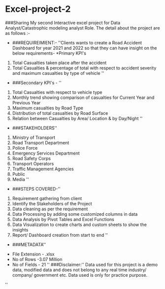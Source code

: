 # Excel-project-2
###Sharing My second Interactive excel project for Data Analyst/Catastrophic modeling analyst Role. The detail about the project are as follows :-

* ###REQUIREIMIENT:-
''Clients wants to create a Road Accident Dashboard for year 2021 and 2022 so that they can have insight on the below requirements-
*Primary KPI's
 1) Total Casualties taken place after the accident
 2) Total Casualties & percentage of total with respect to accident severity and maximum casualties by type of vehicle
''
* ###Secondary KPI's - ''
 1) Total Casualties with respect to vehicle type
 2) Monthly trend showing comparison of casualties for Current Year and Previous Year
 3) Maximum casualties by Road Type
 4) Distribution of total casualties by Road Surface
 5) Relation between Casualties by Area/ Location & by Day/Night
''
* ###STAKEHOLDERS''
 1) Ministry of Transport
 2) Road Transport Department
 3) Police Force
 4) Emergency Services Department
 5) Road Safety Corps
 6) Transport Operators
 7) Traffic Management Agencies
 8) Public
 9) Media
''
* ###STEPS COVERED-''
 1. Requirement gathering from client
 2. Identify the Stakeholders of the Project
 3. Data cleaning as per the requirement
 4. Data Processing by adding some customized columns in data
 5. Data Analysis by Pivot Tables and Excel Functions
 6. Data Visualization to create charts and custom sheets to show the insights
 7. Report/ Dashboard creation from start to end
''
* ###METADATA''
- File Extension - .xlsx
- No of Rows -3.07 Million
- No of Fields - 21
''
###Disclaimer:''
Data used for this project is a demo data, modified data and does not belong to any real time industry/ company/ government etc. Data used is only for practice purpose.

''
